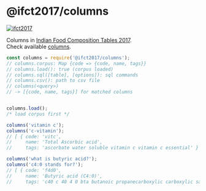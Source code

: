 # @ifct2017/columns

[![ifct2017](http://ninindia.org/images/ifct_2017.png)](https://www.npmjs.com/package/ifct2017)

Columns in [Indian Food Composition Tables 2017].<br>
Check available [columns].

```javascript
const columns = require('@ifct2017/columns');
// columns.corpus: Map {code => {code, name, tags}}
// columns.load(): true (corpus loaded)
// columns.sql([table], [options]): sql commands
// columns.csv(): path to csv file
// columns(<query>)
// -> [{code, name, tags}] for matched columns


columns.load();
/* load corpus first */

columns('vitamin c');
columns('c-vitamin');
// [ { code: 'vitc',
//     name: 'Total Ascorbic acid',
//     tags: 'ascorbate water soluble vitamin c vitamin c essential' } ]

columns('what is butyric acid?');
columns('c4:0 stands for?');
// [ { code: 'f4d0',
//     name: 'Butyric acid (C4:0)',
//     tags: 'c40 c 40 4 0 bta butanoic propanecarboxylic carboxylic saturated fatty fat triglyceride lipid colorless liquid unpleasant vomit body odor' } ]
```


[Indian Food Composition Tables 2017]: http://ifct2017.com/
[columns]: https://github.com/ifct2017/columns/blob/master/index.csv
